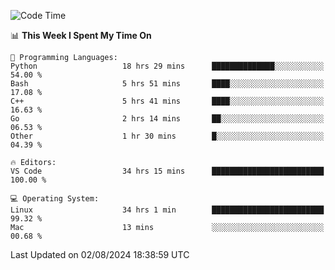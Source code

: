 
<!--START_SECTION:waka-->
![Code Time](http://img.shields.io/badge/Code%20Time-2%2C312%20hrs%2059%20mins-blue)

📊 **This Week I Spent My Time On** 

```text
💬 Programming Languages: 
Python                   18 hrs 29 mins      ██████████████░░░░░░░░░░░   54.00 % 
Bash                     5 hrs 51 mins       ████░░░░░░░░░░░░░░░░░░░░░   17.08 % 
C++                      5 hrs 41 mins       ████░░░░░░░░░░░░░░░░░░░░░   16.63 % 
Go                       2 hrs 14 mins       ██░░░░░░░░░░░░░░░░░░░░░░░   06.53 % 
Other                    1 hr 30 mins        █░░░░░░░░░░░░░░░░░░░░░░░░   04.39 % 

🔥 Editors: 
VS Code                  34 hrs 15 mins      █████████████████████████   100.00 % 

💻 Operating System: 
Linux                    34 hrs 1 min        █████████████████████████   99.32 % 
Mac                      13 mins             ░░░░░░░░░░░░░░░░░░░░░░░░░   00.68 % 
```


 Last Updated on 02/08/2024 18:38:59 UTC
<!--END_SECTION:waka-->

